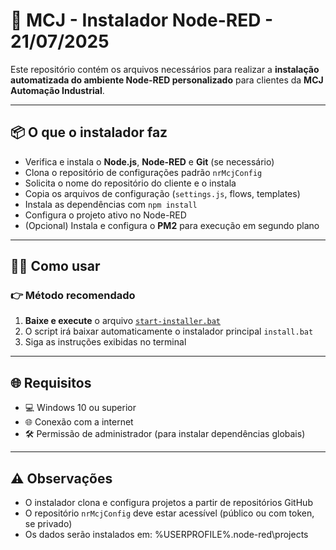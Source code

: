 # 🚀 MCJ - Instalador Node-RED - 21/07/2025

Este repositório contém os arquivos necessários para realizar a **instalação automatizada do ambiente Node-RED personalizado** para clientes da **MCJ Automação Industrial**.

---

## 📦 O que o instalador faz

- Verifica e instala o **Node.js**, **Node-RED** e **Git** (se necessário)
- Clona o repositório de configurações padrão `nrMcjConfig`
- Solicita o nome do repositório do cliente e o instala
- Copia os arquivos de configuração (`settings.js`, flows, templates)
- Instala as dependências com `npm install`
- Configura o projeto ativo no Node-RED
- (Opcional) Instala e configura o **PM2** para execução em segundo plano

---

## 🧑‍💻 Como usar

### 👉 Método recomendado

1. **Baixe e execute** o arquivo [`start-installer.bat`](start-installer.bat)
2. O script irá baixar automaticamente o instalador principal `install.bat`
3. Siga as instruções exibidas no terminal

---

## 🌐 Requisitos

- 💻 Windows 10 ou superior
- 🌐 Conexão com a internet
- 🛠️ Permissão de administrador (para instalar dependências globais)

---

## ⚠️ Observações

- O instalador clona e configura projetos a partir de repositórios GitHub
- O repositório `nrMcjConfig` deve estar acessível (público ou com token, se privado)
- Os dados serão instalados em:
%USERPROFILE%.node-red\projects

